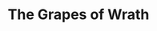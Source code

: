---
layout: productions
title: The Grapes of Wrath
year: 2000
featured_image: 
category:
Theatre: Players by the Sea
cast:
crew:
  Director: Michael Lipp
external_links:
---